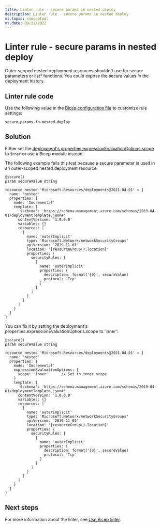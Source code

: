 ```yaml
---
title: Linter rule - secure params in nested deploy
description: Linter rule - secure params in nested deploy
ms.topic: conceptual
ms.date: 09/21/2022
---
```


# Linter rule - secure params in nested deploy

Outer-scoped nested deployment resources shouldn't use for secure parameters or list* functions. You could expose the secure values in the deployment history.

## Linter rule code

Use the following value in the [Bicep configuration file](bicep-config-linter.md) to customize rule settings:

`secure-params-in-nested-deploy`

## Solution

Either set the [deployment's properties.expressionEvaluationOptions.scope](/azure/templates/microsoft.resources/deployments?pivots=deployment-language-bicep) to `inner` or use a Bicep module instead.

The following example fails this test because a secure parameter is used in an outer-scoped nested deployment resource.

```bicep
@secure()
param secureValue string

resource nested 'Microsoft.Resources/deployments@2021-04-01' = {
  name: 'nested'
  properties: {
    mode: 'Incremental'
    template: {
      '$schema': 'https://schema.management.azure.com/schemas/2019-04-01/deploymentTemplate.json#'
      contentVersion: '1.0.0.0'
      variables: {}
      resources: [
        {
          name: 'outerImplicit'
          type: 'Microsoft.Network/networkSecurityGroups'
          apiVersion: '2019-11-01'
          location: '[resourceGroup().location]'
          properties: {
            securityRules: [
              {
                name: 'outerImplicit'
                properties: {
                  description: format('{0}', secureValue)
                  protocol: 'Tcp'
                }
              }
            ]
          }
        }
      ]
    }
  }
}
```

You can fix it by setting the deployment's properties.expressionEvaluationOptions.scope to 'inner':

```bicep
@secure()
param secureValue string

resource nested 'Microsoft.Resources/deployments@2021-04-01' = {
  name: 'nested'
  properties: {
    mode: 'Incremental'
    expressionEvaluationOptions: {
      scope: 'Inner'      // Set to inner scope
    }
    template: {
      '$schema': 'https://schema.management.azure.com/schemas/2019-04-01/deploymentTemplate.json#'
      contentVersion: '1.0.0.0'
      variables: {}
      resources: [
        {
          name: 'outerImplicit'
          type: 'Microsoft.Network/networkSecurityGroups'
          apiVersion: '2019-11-01'
          location: '[resourceGroup().location]'
          properties: {
            securityRules: [
              {
                name: 'outerImplicit'
                properties: {
                  description: format('{0}', secureValue)
                  protocol: 'Tcp'
                }
              }
            ]
          }
        }
      ]
    }
  }
}

```

## Next steps

For more information about the linter, see [Use Bicep linter](./linter.md).
